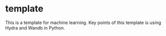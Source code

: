 # template
This is a template for machine learning. Key points of this template is using Hydra and Wandb in Python.
